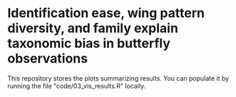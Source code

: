 # Identification ease, wing pattern diversity, and family explain taxonomic bias in butterfly observations

This repository stores the plots summarizing results. You can populate it by running the file "code/03_vis_results.R" locally.